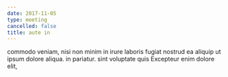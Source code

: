 ```yaml
---
date: 2017-11-05
type: meeting
cancelled: false
title: aute in
---
```

commodo veniam, nisi non minim in irure laboris fugiat nostrud ea aliquip ut ipsum dolore aliqua. in pariatur. sint voluptate quis Excepteur enim dolore elit,